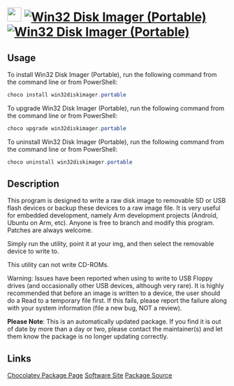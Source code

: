 ﻿# <img src="https://cdn.jsdelivr.net/gh/mkevenaar/chocolatey-packages@3559cef4d1eb00218748abd0fdf44ace62344147/icons/win32diskimager.png" width="32" height="32"/> [![Win32 Disk Imager (Portable)](https://img.shields.io/chocolatey/v/win32diskimager.portable.svg?label=Win32+Disk+Imager+(Portable))](https://chocolatey.org/packages/win32diskimager.portable) [![Win32 Disk Imager (Portable)](https://img.shields.io/chocolatey/dt/win32diskimager.portable.svg)](https://chocolatey.org/packages/win32diskimager.portable)

## Usage
To install Win32 Disk Imager (Portable), run the following command from the command line or from PowerShell:
```powershell
choco install win32diskimager.portable
```

To upgrade Win32 Disk Imager (Portable), run the following command from the command line or from PowerShell:
```powershell
choco upgrade win32diskimager.portable
```

To uninstall Win32 Disk Imager (Portable), run the following command from the command line or from PowerShell:
```powershell
choco uninstall win32diskimager.portable
```

## Description
This program is designed to write a raw disk image to removable SD or USB flash devices or backup these devices to a raw image file. It is very useful for embedded development, namely Arm development projects (Android, Ubuntu on Arm, etc). Anyone is free to branch and modify this program. Patches are always welcome.

Simply run the utility, point it at your img, and then select the removable device to write to.

This utility can not write CD-ROMs.

Warning: Issues have been reported when using to write to USB Floppy drives (and occasionally other USB devices, although very rare). It is highly recommended that before an image is written to a device, the user should do a Read to a temporary file first. If this fails, please report the failure along with your system information (file a new bug, NOT a review).

**Please Note**: This is an automatically updated package. If you find it is
out of date by more than a day or two, please contact the maintainer(s) and
let them know the package is no longer updating correctly.


## Links
[Chocolatey Package Page](https://chocolatey.org/packages/win32diskimager.portable)
[Software Site](https://sourceforge.net/projects/win32diskimager/)
[Package Source](https://github.com/mkevenaar/chocolatey-packages/tree/master/automatic/win32diskimager.portable)

